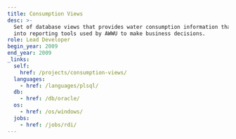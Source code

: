 ```yaml
---
title: Consumption Views
desc: >-
  Set of database views that provides water consumption information that feed
  into reporting tools used by AWWU to make business decisions.
role: Lead Developer
begin_year: 2009
end_year: 2009
_links:
  self:
    href: /projects/consumption-views/
  languages:
    - href: /languages/plsql/
  db:
    - href: /db/oracle/
  os:
    - href: /os/windows/
  jobs:
    - href: /jobs/rdi/
---
```

